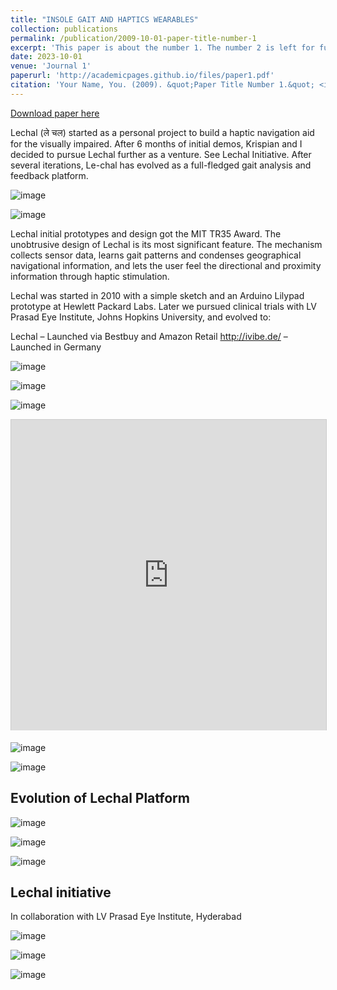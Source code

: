```yaml
---
title: "INSOLE GAIT AND HAPTICS WEARABLES"
collection: publications
permalink: /publication/2009-10-01-paper-title-number-1
excerpt: 'This paper is about the number 1. The number 2 is left for future work.'
date: 2023-10-01
venue: 'Journal 1'
paperurl: 'http://academicpages.github.io/files/paper1.pdf'
citation: 'Your Name, You. (2009). &quot;Paper Title Number 1.&quot; <i>Journal 1</i>. 1(1).'
---
```

[Download paper here](http://academicpages.github.io/files/paper1.pdf)

Lechal (ले चल) started as a personal project to build a haptic navigation aid for the visually impaired. After 6 months of initial demos, Krispian and I decided to pursue Lechal further as a venture. See Lechal Initiative.  After several iterations, Le-chal has evolved as a full-fledged gait analysis and feedback platform. 

![image](https://github.com/zwanderer0/zwanderer0.github.io/assets/80713/664fcb7c-ade1-4a87-a518-c5e6ba1f452f)

![image](https://github.com/zwanderer0/zwanderer0.github.io/assets/80713/21b85c9f-3a31-44eb-ab32-582502c9694b)

Lechal initial prototypes and design got the MIT TR35 Award. The unobtrusive design of Lechal is its most significant feature. The mechanism collects sensor data, learns gait patterns and condenses geographical navigational information, and lets the user feel the directional and proximity information through haptic stimulation.

Lechal was started in 2010 with a simple sketch and an Arduino Lilypad prototype at Hewlett Packard Labs. Later we pursued clinical trials with LV Prasad Eye Institute, Johns Hopkins University, and evolved to:

Lechal – Launched via Bestbuy and Amazon Retail
http://ivibe.de/ – Launched in Germany

![image](https://github.com/zwanderer0/zwanderer0.github.io/assets/80713/eba65b6f-3f89-410e-8987-2a37bf25f155)

![image](https://github.com/zwanderer0/zwanderer0.github.io/assets/80713/ff0567da-652f-4abb-a209-6243e8b78655)

![image](https://github.com/zwanderer0/zwanderer0.github.io/assets/80713/9e44ce62-32ba-4e07-9ddb-33b071afd0d9)

<iframe src="https://www.slideserve.com/embed/7387836" width="600" height="497" frameborder="0" marginwidth="0" marginheight="0" scrolling="no" style="border:1px solid #CCC;border-width:1px 1px 0;margin-bottom:5px;max-width: 100%;" allowfullscreen webkitallowfullscreen mozallowfullscreen> </iframe>

![image](https://github.com/zwanderer0/zwanderer0.github.io/assets/80713/23ef0438-06f5-4f24-9fd7-3884d76c6417)

![image](https://github.com/zwanderer0/zwanderer0.github.io/assets/80713/7becd386-ba4f-4700-a7bc-0e45b2b505da)

## Evolution of Lechal Platform
![image](https://github.com/zwanderer0/zwanderer0.github.io/assets/80713/f0f28568-0781-4dc2-9933-ff3d9d676613)

![image](https://github.com/zwanderer0/zwanderer0.github.io/assets/80713/80fcbbe8-37d6-4bfe-bf98-97305557d804)

![image](https://github.com/zwanderer0/zwanderer0.github.io/assets/80713/70ba37b6-2ffe-4c30-b904-5540493af89b)

## Lechal initiative
In collaboration with LV Prasad Eye Institute, Hyderabad

![image](https://github.com/zwanderer0/zwanderer0.github.io/assets/80713/f523eca3-bfc9-4817-a648-17cc99f3627d)

![image](https://github.com/zwanderer0/zwanderer0.github.io/assets/80713/6411131d-3c9c-470b-bfd5-6b0996e943b7)

![image](https://github.com/zwanderer0/zwanderer0.github.io/assets/80713/90642d17-40b7-4bd2-b10b-89e7bda50d75)

